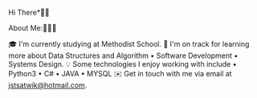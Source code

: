 Hi There*👨🏻‍  

 About Me:👨🏻‍💻 

🎓  I'm currently studying at Methodist School. 🌱  I'm on track for learning more about Data Structures and Algorithm • Software Development • Systems Design.
💡  Some technologies I enjoy working with include • Python3 • C# • JAVA • MYSQL 
✉️  Get in touch with me via email at jstsatwik@hotmail.com.
